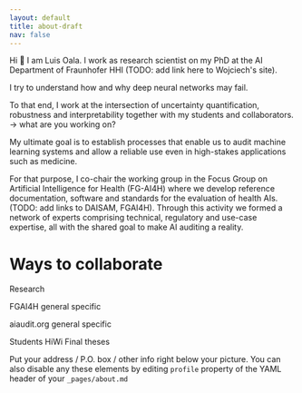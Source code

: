 ```yaml
---
layout: default
title: about-draft
nav: false
---
```


Hi 👋 I am Luis Oala. I work as research scientist on my PhD at the AI Department of Fraunhofer HHI (TODO: add link here to Wojciech's site).

I try to understand how and why deep neural networks may fail.

To that end, I work at the intersection of uncertainty quantification, robustness and interpretability together with my students and collaborators. -> what are you working on? 

My ultimate goal is to establish processes that enable us to audit machine learning systems and allow a reliable use even in high-stakes applications such as medicine.

For that purpose, I co-chair the working group in the Focus Group on Artificial Intelligence for Health (FG-AI4H) where we develop reference documentation, software and standards for the evaluation of health AIs. (TODO: add links to DAISAM, FGAI4H). Through this activity we formed a network of experts comprising technical, regulatory and use-case expertise, all with the shared goal to make AI auditing a reality.

# Ways to collaborate
Research

FGAI4H
general
specific

aiaudit.org
general
specific

Students
HiWi
Final theses

Put your address / P.O. box / other info right below your picture. You can also disable any these elements by editing `profile` property of the YAML header of your `_pages/about.md`

